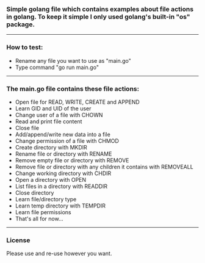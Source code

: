<h3>Simple golang file which contains examples about file actions in golang. To keep it simple I only used golang's built-in "os" package.</h3>

<hr></hr>
<h3>How to test:</h3>
<ul>
<li>Rename any file you want to use as "main.go"</li>
<li>Type command "go run main.go"</li>
</ul>

<hr></hr>
<h3>The main.go file contains these file actions:</h3>
<ul>
<li>Open file for READ, WRITE, CREATE and APPEND</li>
<li>Learn GID and UID of the user</li>
<li>Change user of a file with CHOWN</li>
<li>Read and print file content</li>
<li>Close file</li>
<li>Add/append/write new data into a file</li> 
<li>Change permission of a file with CHMOD</li>
<li>Create directory with MKDIR</li>
<li>Rename file or directory with RENAME</li>
<li>Remove empty file or directory with REMOVE</li>
<li>Remove file or directory with any children it contains with REMOVEALL</li>
<li>Change working directory with CHDIR</li>
<li>Open a directory with OPEN</li>
<li>List files in a directory with READDIR</li>
<li>Close directory</li>
<li>Learn file/directory type</li>
<li>Learn temp directory with TEMPDIR</li>
<li>Learn file permissions</li>
<li>That's all for now...</li>
</ul>

<hr></hr>
<h3>License</h3>

Please use and re-use however you want.